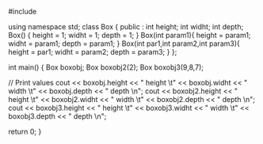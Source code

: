 #include <iostream>

using namespace std;
class Box {
   public :
    int height;
    int widht;
    int depth;
    Box() {
      height = 1;
      widht = 1;
      depth = 1;
    }
    Box(int param1){
    height = param1;
    widht = param1;
    depth = param1;
    }
    Box(int par1,int param2,int param3){
    height = par1;
    widht = param2;
    depth = param3;
    }
};

int main() {
    Box boxobj;
    Box boxobj2(2);
    Box boxobj3(9,8,7);

  // Print values
  cout << boxobj.height << " height \t" << boxobj.widht << " width \t" << boxobj.depth << " depth \n";
    cout << boxobj2.height << " height \t" << boxobj2.widht << " width \t" << boxobj2.depth << " depth \n";
    cout << boxobj3.height << " height \t" << boxobj3.widht << " width \t" << boxobj3.depth << " depth \n";


  return 0;
}
